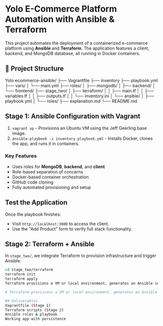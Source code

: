 # Yolo E-Commerce Platform Automation with Ansible & Terraform

This project automates the deployment of a containerized e-commerce platform using **Ansible** and **Terraform**. The application features a client, backend, and MongoDB database, all running in Docker containers.

## 🚀 Project Structure

Yolo ecommerce-ansible/
├── Vagrantfile
├── inventory
├── playbook.yml
├── vars/
│ └── main.yml
├── roles/
│ ├── mongodb/
│ ├── backend/
│ └── frontend/
├── stage_two/
│ ├── terraform/
│ │ ├── main.tf
│ │ ├── variables.tf
│ │ ├── outputs.tf
│ │ └── inventory.ini
│ └── ansible/
│ ├── playbook.yml
│ └── roles/
├── explanation.md
└── README.md

## Stage 1: Ansible Configuration with Vagrant

1. `vagrant up` - Provisions an Ubuntu VM using the Jeff Geerling base image.
2. `ansible-playbook -i inventory playbook.yml` - Installs Docker, clones the app, and runs it in containers.

### Key Features
- Uses roles for **MongoDB**, **backend**, and **client**
- Role-based separation of concerns
- Docker-based container orchestration
- GitHub code cloning
- Fully automated provisioning and setup

## Test the Application

Once the playbook finishes:
- Visit `http://localhost:3000` to access the client.
- Use the "Add Product" form to verify full stack functionality.

## Stage 2: Terraform + Ansible

In `stage_two/`, we integrate Terraform to provision infrastructure and trigger Ansible:

```bash
cd stage_two/terraform
terraform init
terraform apply
Terraform provisions a VM or local environment, generates an Ansible inventory, and runs the same role-based setup.

# Terraform provisions a VM or local environment, generates an Ansible inventory, and runs the same role-based setup.

## Deliverables
Vagrantfile (Stage 1)
Terraform scripts (Stage 2)
Ansible roles & playbook
Working app with persistence